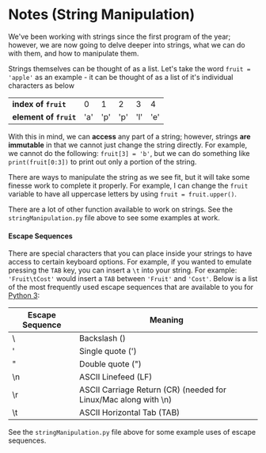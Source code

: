 # Notes (String Manipulation)

We've been working with strings since the first program of the year; however, we are now going to delve deeper into strings, what we can do with them, and how to manipulate them.

Strings themselves can be thought of as a list.  Let's take the word ```fruit = 'apple'``` as an example - it can be thought of as a list of it's individual characters as below

| | | | | | |
|-|-|-|-|-|-|
| **index of ```fruit```** | 0 | 1 | 2 | 3 | 4 |
| **element of ```fruit```** | 'a' | 'p' | 'p' | 'l' | 'e' |

With this in mind, we can **access** any part of a string; however, strings **are immutable** in that we cannot just change the string directly.  For example, we cannot do the following: ```fruit[3] = 'b'```, but we can do something like ```print(fruit[0:3])``` to print out only a portion of the string.

There are ways to manipulate the string as we see fit, but it will take some finesse work to complete it properly.  For example, I can change the ```fruit``` variable to have all uppercase letters by using ```fruit = fruit.upper()```.

There are a lot of other function available to work on strings.  See the ```stringManipulation.py``` file above to see some examples at work.

#### Escape Sequences

There are special characters that you can place inside your strings to have access to certain keyboard options.  For example, if you wanted to emulate pressing the ```TAB``` key, you can insert a ```\t``` into your string.  For example: ```'Fruit\tCost'``` would insert a ```TAB``` between ```'Fruit'``` and ```'Cost'```.  Below is a list of the most frequently used escape sequences that are available to you for [Python 3](https://docs.python.org/3/reference/lexical_analysis.html):

| Escape Sequence | Meaning |
| --------------- | ------- |
|   \\    	| Backslash (\)	                 |
|   \'	    | Single quote (')               |	 
|   \"    	| Double quote (")	             | 
|   \n	    | ASCII Linefeed (LF)            |
|   \r     	| ASCII Carriage Return (CR)	(needed for Linux/Mac along with \n)  |
|   \t    	| ASCII Horizontal Tab (TAB) 	  |

See the ```stringManipulation.py``` file above for some example uses of escape sequences.
